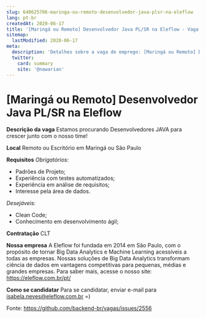 ```yaml
---
slug: 640625706-maringa-ou-remoto-desenvolvedor-java-plsr-na-eleflow
lang: pt-br
createdAt: 2020-06-17
title: '[Maringá ou Remoto] Desenvolvedor Java PL/SR na Eleflow - Vaga de Emprego'
sitemap:
  lastModified: 2020-06-17
meta:
  description: 'Detalhes sobre a vaga de emprego: [Maringá ou Remoto] Desenvolvedor Java PL/SR na Eleflow'
  twitter:
    card: summary
    site: '@nawarian'
---
```


# [Maringá ou Remoto] Desenvolvedor Java PL/SR na Eleflow

**Descrição da vaga**
Estamos procurando Desenvolvedores JAVA para crescer junto com o nosso time!

**Local**
Remoto ou Escritório em Maringá ou São Paulo

**Requisitos**
_Obrigatórios:_
- Padrões de Projeto;
- Experiência com testes automatizados;
- Experiência em análise de requisitos;
- Interesse pela área de dados.

_Desejáveis:_
- Clean Code;
- Conhecimento em desenvolvimento ágil;

**Contratação**
CLT

**Nossa empresa**
A Eleflow foi fundada em 2014 em São Paulo, com o propósito de tornar Big Data Analytics e Machine Learning acessíveis a todas as empresas.
Nossas soluções de Big Data Analytics transformam ciência de dados em vantagens competitivas para pequenas, médias e grandes empresas.
Para saber mais, acesse o nosso site: https://eleflow.com.br/pt/

**Como se candidatar**
Para se candidatar, enviar e-mail para isabela.neves@eleflow.com.br =)


Fonte: https://github.com/backend-br/vagas/issues/2556